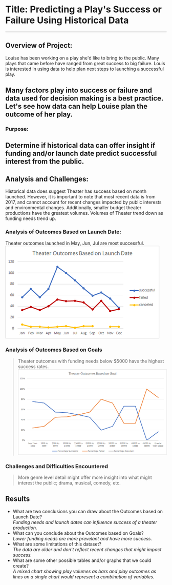 # Title: **Predicting a Play's Success or Failure Using Historical Data**  
---
## Overview of Project: 
Louise has been working on a play she'd like to bring to the public.  Many plays that came before have ranged from great success to big failure.  Louis is interested in using data to help plan next steps to launching a successful play.   

Many factors play into success or failure and data used for decision making is a best practice.  Let's see how data can help Louise plan the outcome of her play.
---
### Purpose:  
Determine if historical data can offer insight if funding and/or launch date predict successful interest from the public.
---
## Analysis and Challenges:  
Historical data does suggest Theater has success based on month launched.  However, it is important to note that most recent data is from 2017, and cannot account for recent changes impacted by public interests and environmental changes.
Additionally, smaller budget theater productions have the greatest volumes.  Volumes of Theater trend down as funding needs trend up.   

### Analysis of Outcomes Based on Launch Date:  
Theater outcomes  launched in May, Jun, Jul are most successful.    
![](/Resources/Theater_Outcomes_vs_Launch.png)

### Analysis of Outcomes Based on Goals
>Theater outcomes with funding needs below $5000 have the highest success rates.  
![](/Resources/Outcomes_vs_Goals.png)

### Challenges and Difficulties Encountered
>More genre level detail might offer more insight into what might interest the public; drama, musical, comedy, etc. 
## Results

- What are two conclusions you can draw about the Outcomes based on Launch Date?  
    *Funding needs and launch dates can influence success of a theater production.*
- What can you conclude about the Outcomes based on Goals?  
    *Lower funding needs are more prevelant and have more success.*
- What are some limitations of this dataset?   
    *The data are older and don't reflect recent changes that might impact success.*
- What are some other possible tables and/or graphs that we could create?  
    *A mixed chart showing play volumes as bars and play outcomes as lines on a single chart would  represent a combination of variables.*
